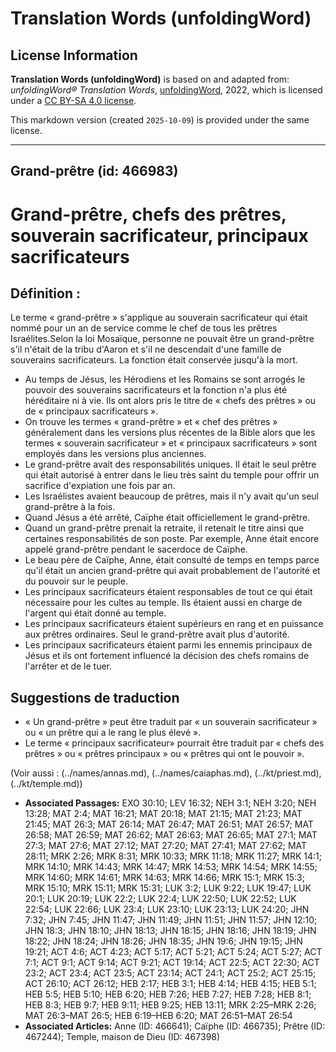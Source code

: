# Translation Words (unfoldingWord)

## License Information

**Translation Words (unfoldingWord)** is based on and adapted from: _unfoldingWord® Translation Words_, [unfoldingWord](https://unfoldingword.org/utw), 2022, which is licensed under a [CC BY-SA 4.0 license](https://creativecommons.org/licenses/by-sa/4.0/legalcode.en).

This markdown version (created `2025-10-09`) is provided under the same license.



--------------------------------

## Grand-prêtre (id: 466983)

Grand\-prêtre, chefs des prêtres, souverain sacrificateur, principaux sacrificateurs
====================================================================================

Définition :
------------

Le terme « grand\-prêtre » s'applique au souverain sacrificateur qui était nommé pour un an de service comme le chef de tous les prêtres Israélites.Selon la loi Mosaïque, personne ne pouvait être un grand\-prêtre s'il n'était de la tribu d'Aaron et s'il ne descendait d'une famille de souverains sacrificateurs. La fonction était conservée jusqu'à la mort.

* Au temps de Jésus, les Hérodiens et les Romains se sont arrogés le pouvoir des souverains sacrificateurs et la fonction n'a plus été héréditaire ni à vie. Ils ont alors pris le titre de « chefs des prêtres » ou de « principaux sacrificateurs ».
* On trouve les termes « grand\-prêtre » et « chef des prêtres » généralement dans les versions plus récentes de la Bible alors que les termes « souverain sacrificateur » et « principaux sacrificateurs » sont employés dans les versions plus anciennes.
* Le grand\-prêtre avait des responsabilités uniques. Il était le seul prêtre qui était autorisé à entrer dans le lieu très saint du temple pour offrir un sacrifice d'expiation une fois par an.
* Les Israélistes avaient beaucoup de prêtres, mais il n'y avait qu'un seul grand\-prêtre à la fois.
* Quand Jésus a été arrêté, Caïphe était officiellement le grand\-prêtre.
* Quand un grand\-prêtre prenait la retraite, il retenait le titre ainsi que certaines responsabilités de son poste. Par exemple, Anne était encore appelé grand\-prêtre pendant le sacerdoce de Caïphe.
* Le beau père de Caïphe, Anne, était consulté de temps en temps parce qu'il était un ancien grand\-prêtre qui avait probablement de l'autorité et du pouvoir sur le peuple.
* Les principaux sacrificateurs étaient responsables de tout ce qui était nécessaire pour les cultes au temple. Ils étaient aussi en charge de l'argent qui était donné au temple.
* Les principaux sacrificateurs étaient supérieurs en rang et en puissance aux prêtres ordinaires. Seul le grand\-prêtre avait plus d'autorité.
* Les principaux sacrificateurs étaient parmi les ennemis principaux de Jésus et ils ont fortement influencé la décision des chefs romains de l'arrêter et de le tuer.

Suggestions de traduction
-------------------------

* « Un grand\-prêtre » peut être traduit par « un souverain sacrificateur » ou « un prêtre qui a le rang le plus élevé ».
* Le terme « principaux sacrificateur» pourrait être traduit par « chefs des prêtres » ou « prêtres principaux » ou « prêtres qui ont le pouvoir ».

(Voir aussi : (../names/annas.md), (../names/caiaphas.md), (../kt/priest.md), (../kt/temple.md))

* **Associated Passages:** EXO 30:10; LEV 16:32; NEH 3:1; NEH 3:20; NEH 13:28; MAT 2:4; MAT 16:21; MAT 20:18; MAT 21:15; MAT 21:23; MAT 21:45; MAT 26:3; MAT 26:14; MAT 26:47; MAT 26:51; MAT 26:57; MAT 26:58; MAT 26:59; MAT 26:62; MAT 26:63; MAT 26:65; MAT 27:1; MAT 27:3; MAT 27:6; MAT 27:12; MAT 27:20; MAT 27:41; MAT 27:62; MAT 28:11; MRK 2:26; MRK 8:31; MRK 10:33; MRK 11:18; MRK 11:27; MRK 14:1; MRK 14:10; MRK 14:43; MRK 14:47; MRK 14:53; MRK 14:54; MRK 14:55; MRK 14:60; MRK 14:61; MRK 14:63; MRK 14:66; MRK 15:1; MRK 15:3; MRK 15:10; MRK 15:11; MRK 15:31; LUK 3:2; LUK 9:22; LUK 19:47; LUK 20:1; LUK 20:19; LUK 22:2; LUK 22:4; LUK 22:50; LUK 22:52; LUK 22:54; LUK 22:66; LUK 23:4; LUK 23:10; LUK 23:13; LUK 24:20; JHN 7:32; JHN 7:45; JHN 11:47; JHN 11:49; JHN 11:51; JHN 11:57; JHN 12:10; JHN 18:3; JHN 18:10; JHN 18:13; JHN 18:15; JHN 18:16; JHN 18:19; JHN 18:22; JHN 18:24; JHN 18:26; JHN 18:35; JHN 19:6; JHN 19:15; JHN 19:21; ACT 4:6; ACT 4:23; ACT 5:17; ACT 5:21; ACT 5:24; ACT 5:27; ACT 7:1; ACT 9:1; ACT 9:14; ACT 9:21; ACT 19:14; ACT 22:5; ACT 22:30; ACT 23:2; ACT 23:4; ACT 23:5; ACT 23:14; ACT 24:1; ACT 25:2; ACT 25:15; ACT 26:10; ACT 26:12; HEB 2:17; HEB 3:1; HEB 4:14; HEB 4:15; HEB 5:1; HEB 5:5; HEB 5:10; HEB 6:20; HEB 7:26; HEB 7:27; HEB 7:28; HEB 8:1; HEB 8:3; HEB 9:7; HEB 9:11; HEB 9:25; HEB 13:11; MRK 2:25–MRK 2:26; MAT 26:3–MAT 26:5; HEB 6:19–HEB 6:20; MAT 26:51–MAT 26:54
* **Associated Articles:** Anne (ID: 466641); Caïphe (ID: 466735); Prêtre (ID: 467244); Temple, maison de Dieu (ID: 467398)


